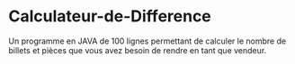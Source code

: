 # Calculateur-de-Difference
Un programme en JAVA de 100 lignes permettant de calculer le nombre de billets et pièces que vous avez besoin de rendre en tant que vendeur.
